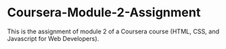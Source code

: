 # Coursera-Module-2-Assignment
This is the assignment of module 2 of a Coursera course (HTML, CSS, and Javascript for Web Developers).

